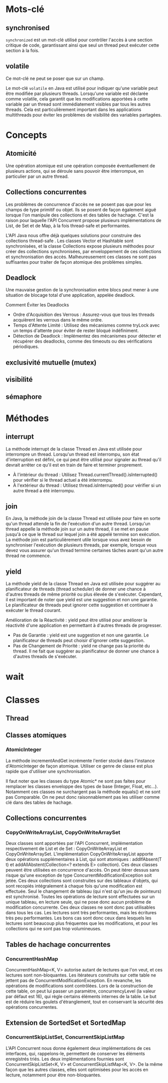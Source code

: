 # Mots-clé

## synchronised
`synchronized` est un mot-clé utilisé pour contrôler l'accès à une section critique de code, garantissant ainsi que seul
un thread peut exécuter cette section à la fois.

## volatile
Ce mot-clé ne peut se poser que sur un champ.

Le mot-clé `volatile` en Java est utilisé pour indiquer qu'une variable peut être modifiée par plusieurs threads.
Lorsqu'une variable est déclarée comme volatile, cela garantit que les modifications apportées à cette variable par
un thread sont immédiatement visibles par tous les autres threads. Cela est particulièrement important dans les
applications multithreads pour éviter les problèmes de visibilité des variables partagées.

# Concepts

## Atomicité
Une opération atomique est une opération composée éventuellement de plusieurs actions, qui se déroule sans pouvoir être 
interrompue, en particulier par un autre thread.

## Collections concurrentes
Les problèmes de concurrence d'accès ne se posent pas que pour les champs de type primitif ou objet. Ils se posent de 
façon également aiguë lorsque l'on manipule des collections et des tables de hachage. C'est la raison pour laquelle 
l'API Concurrent propose plusieurs implémentations de List, de Set et de Map, à la fois thread-safe et performantes.

L'API Java nous offre déjà quelques solutions pour construire des collections thread-safe . Les classes Vector et
Hashtable sont synchronisées, et la classe Collections expose plusieurs méthodes pour créer des collections
synchronisées, par enveloppement de ces collections et synchronisation des accès. Malheureusement ces classes ne sont
pas suffisantes pour traiter de façon atomique des problèmes simples.

## Deadlock
Une mauvaise gestion de la synchronisation entre blocs peut mener à une situation de blocage total d'une application,
appelée deadlock.

Comment Éviter les Deadlocks
- Ordre d'Acquisition des Verrous : Assurez-vous que tous les threads acquièrent les verrous dans le même ordre.
- Temps d'Attente Limité : Utilisez des mécanismes comme tryLock avec un temps d'attente pour éviter de rester bloqué
indéfiniment.
- Détection de Deadlock : Implémentez des mécanismes pour détecter et récupérer des deadlocks, comme des timeouts ou des
vérifications périodiques.


## exclusivité mutuelle (mutex)
## visibilité
## sémaphore

# Méthodes

## interrupt
La méthode interrupt de la classe Thread en Java est utilisée pour interrompre un thread. Lorsqu'un thread est
interrompu, son état d'interruption est défini, ce qui peut être utilisé pour signaler au thread qu'il devrait
arrêter ce qu'il est en train de faire et terminer proprement.
- À l'intérieur du thread : Utilisez Thread.currentThread().isInterrupted() pour vérifier si le thread actuel a été 
interrompu.
- À l'extérieur du thread : Utilisez thread.isInterrupted() pour vérifier si un autre thread a été interrompu.

## join
En Java, la méthode join de la classe Thread est utilisée pour faire en sorte qu'un thread attende la fin
de l'exécution d'un autre thread. Lorsqu'un thread appelle la méthode join sur un autre thread, il se met en pause
jusqu'à ce que le thread sur lequel join a été appelé termine son exécution.
La méthode join est particulièrement utile lorsque vous avez besoin de synchroniser l'exécution de plusieurs threads,
par exemple, lorsque vous devez vous assurer qu'un thread termine certaines tâches avant qu'un autre thread ne commence.

## yield
La méthode yield de la classe Thread en Java est utilisée pour suggérer au planificateur de threads (thread scheduler)
de donner une chance à d'autres threads de même priorité ou plus élevée de s'exécuter. Cependant, il est important
de noter que yield est une suggestion et non une garantie.
Le planificateur de threads peut ignorer cette suggestion et continuer à exécuter le thread courant.

Amélioration de la Réactivité : yield peut être utilisé pour améliorer la réactivité d'une application en permettant à
d'autres threads de progresser.
- Pas de Garantie : yield est une suggestion et non une garantie. Le planificateur de threads peut choisir d'ignorer
cette suggestion.
- Pas de Changement de Priorité : yield ne change pas la priorité du thread. Il ne fait que suggérer au planificateur de
donner une chance à d'autres threads de s'exécuter.

# wait

# Classes

## Thread

## Classes atomiques

### AtomicInteger
La méthode incrementAndGet incrémente l'entier stocké dans l'instance d'AtomicInteger de façon atomique.
Utiliser ce genre de classe est plus rapide que d'utiliser une synchronisation.

Il faut noter que les classes du type Atomic* ne sont pas faites pour remplacer les classes enveloppe des types de base 
(Integer, Float, etc...). Notamment ces classes ne surchargent pas la méthode equals() et ne sont pas Comparable.
On ne peut donc raisonnablement pas les utiliser comme clé dans des tables de hachage.

## Collections concurrentes

### CopyOnWriteArrayList, CopyOnWriteArraySet
Deux classes sont apportées par l'API Concurrent, implémentation respectivement de List et de Set : CopyOnWriteArrayList
et CopyOnWriteArraySet. L'implémentation CopyOnWriteArrayList apporte deux opérations supplémentaires à List, qui sont 
atomiques : addIfAbsent(T t) et addAllAbstent(Collection<? extends E> collection). Ces deux classes peuvent être 
utilisées en concurrence d'accès. On peut itérer dessus sans risque qu'une exception de type 
ConcurrentModificationException soit jetée. Ces deux collections sont construites sur des tableaux d'objets, qui sont 
recopiés intégralement à chaque fois qu'une modification est effectuée. Seul le changement de tableau (qui n'est qu'un 
jeu de pointeurs) est synchronisé. Toutes les opérations de lecture sont effectuées sur un unique tableau, en lecture 
seule, qui ne pose donc aucun problème de modification concurrente. Ces deux classes ne sont donc pas utilisables dans 
tous les cas. Les lectures sont très performantes, mais les écritures très peu performantes. Les bons cas sont donc ceux
dans lesquels les lectures sont beaucoup plus fréquentes que les modifications, et pour les collections qui ne sont pas 
trop volumineuses.

## Tables de hachage concurrentes

### ConcurrentHashMap
ConcurrentHashMap<K, V> autorise autant de lectures que l'on veut, et ces lectures sont non-bloquantes.
Les itérateurs construits sur cette table ne jettent pas de ConcurrentModificationException. En revanche,
les opérations de modifications sont contrôlées. Lors de la construction de cette table, on peut lui 
passer un paramètre, concurrencyLevel (la valeur par défaut est 16), qui règle certains éléments internes
de la table. Le but est de réduire les goulets d'étranglement, tout en conservant la sécurité des opérations 
concurrentes.

## Extension de SortedSet et SortedMap

###  ConcurrentSkipListSet, ConcurrentSkipListMap
L'API Concurrent nous donne également deux implémentations de ces interfaces, qui, rappelons-le, permettent de conserver
les éléments enregistrés triés. Les deux implémentations fournies sont ConcurrentSkipListSet<K, V> et 
ConcurrentSkipListMap<K, V>. De la même façon que les autres classes, elles sont optimisées pour les accès en lecture,
notamment pour être non-bloquantes. 











